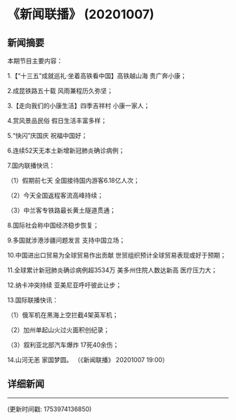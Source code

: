 # 《新闻联播》 (20201007)

## 新闻摘要

本期节目主要内容：


1.【“十三五”成就巡礼·坐着高铁看中国】高铁越山海 贵广奔小康；


2.成昆铁路五十载 风雨兼程历久弥坚；


3.【走向我们的小康生活】四季吉祥村 小康一家人；


4.赏风景品民俗 假日生活丰富多样；


5.“快闪”庆国庆 祝福中国好；


6.连续52天无本土新增新冠肺炎确诊病例；


7.国内联播快讯：


（1）假期前七天 全国接待国内游客6.18亿人次；


（2）今天全国返程客流高峰持续；


（3）中兰客专铁路最长黄土隧道贯通；


8.国际社会称中国经济稳步恢复；


9.多国就涉港涉疆问题发言 支持中国立场；


10.中国进出口贸易为全球贸易作出贡献 世贸组织预计全球贸易表现或好于预期；


11.全球累计新冠肺炎确诊病例超3534万 美多州住院人数达新高 医疗压力大；


12.纳卡冲突持续 亚美尼亚呼吁彼此让步；


13.国际联播快讯：


（1）俄军机在黑海上空拦截4架英军机；


（2）加州单起山火过火面积创纪录；


（3）叙利亚北部汽车爆炸 17死40余伤；


14.山河无恙 家国梦圆。
（《新闻联播》 20201007 19:00）

## 详细新闻

---

(更新时间戳: 1753974136850)

